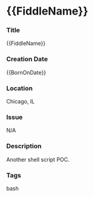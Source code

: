 {{FiddleName}}
======

### Title

{{FiddleName}}


### Creation Date

{{BornOnDate}}


### Location

Chicago, IL


### Issue

N/A


### Description

Another shell script POC.


### Tags

bash
